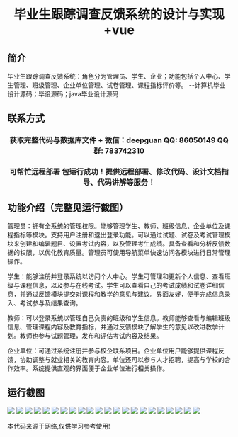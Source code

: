 <p><h1 align="center">毕业生跟踪调查反馈系统的设计与实现+vue</h1></p>

## 简介
毕业生跟踪调查反馈系统：角色分为管理员、学生、企业；功能包括个人中心、学生管理、班级管理、企业单位管理、试卷管理、课程指标评价等。    --计算机毕业设计源码；毕设源码；java毕业设计源码


## 联系方式
<p><h3 align="center">获取完整代码与数据库文件 + 微信：deepguan QQ: 86050149 QQ群: 783742310</h3></p>
<p><h3 align="center">可帮忙远程部署 包运行成功！提供远程部署、修改代码、设计文档指导、代码讲解等服务！</h3></p>

## 功能介绍（完整见运行截图）
管理员：拥有全系统的管理权限。能够管理学生、教师、班级信息、企业单位及课程指标等模块。支持用户注册和退出登录功能。可以通过试题、试卷及考试管理模块来创建和编辑题目、设置考试内容，以及管理考生成绩。具备查看和分析反馈数据的权限，以优化教育质量。管理员可使用导航菜单快速访问各模块进行日常管理操作。

学生：能够注册并登录系统以访问个人中心。学生可管理和更新个人信息、查看班级与课程信息，以及参与在线考试。学生可以查看自己的考试成绩和试卷详细信息，并通过反馈模块提交对课程和教学的意见与建议。界面友好，便于完成信息录入、考试参与及结果查询。

教师：可以登录系统以管理自己负责的班级和学生信息。教师能够查看与编辑班级信息、管理课程内容及教育指标，并通过反馈模块了解学生的意见以改进教学计划。教师也参与试题管理，发布和评估考试内容及结果。

企业单位：可通过系统注册并参与校企联系项目。企业单位用户能够提供课程反馈，协助调整与就业相关的教育内容。单位还可以参与人才招聘，提高与学校的合作效率。系统提供直观的界面便于企业单位进行相关操作。


## 运行截图
![](https://bs-1329754181.cos.ap-shanghai.myqcloud.com/ssm/GraduateTrackingFeedbackSystem/img/001.jpg)
![](https://bs-1329754181.cos.ap-shanghai.myqcloud.com/ssm/GraduateTrackingFeedbackSystem/img/002.jpg)
![](https://bs-1329754181.cos.ap-shanghai.myqcloud.com/ssm/GraduateTrackingFeedbackSystem/img/003.jpg)
![](https://bs-1329754181.cos.ap-shanghai.myqcloud.com/ssm/GraduateTrackingFeedbackSystem/img/004.jpg)
![](https://bs-1329754181.cos.ap-shanghai.myqcloud.com/ssm/GraduateTrackingFeedbackSystem/img/005.jpg)
![](https://bs-1329754181.cos.ap-shanghai.myqcloud.com/ssm/GraduateTrackingFeedbackSystem/img/006.jpg)
![](https://bs-1329754181.cos.ap-shanghai.myqcloud.com/ssm/GraduateTrackingFeedbackSystem/img/007.jpg)
![](https://bs-1329754181.cos.ap-shanghai.myqcloud.com/ssm/GraduateTrackingFeedbackSystem/img/008.jpg)
![](https://bs-1329754181.cos.ap-shanghai.myqcloud.com/ssm/GraduateTrackingFeedbackSystem/img/009.jpg)
![](https://bs-1329754181.cos.ap-shanghai.myqcloud.com/ssm/GraduateTrackingFeedbackSystem/img/010.jpg)
![](https://bs-1329754181.cos.ap-shanghai.myqcloud.com/ssm/GraduateTrackingFeedbackSystem/img/011.jpg)
![](https://bs-1329754181.cos.ap-shanghai.myqcloud.com/ssm/GraduateTrackingFeedbackSystem/img/012.jpg)
![](https://bs-1329754181.cos.ap-shanghai.myqcloud.com/ssm/GraduateTrackingFeedbackSystem/img/013.jpg)
![](https://bs-1329754181.cos.ap-shanghai.myqcloud.com/ssm/GraduateTrackingFeedbackSystem/img/014.jpg)
![](https://bs-1329754181.cos.ap-shanghai.myqcloud.com/ssm/GraduateTrackingFeedbackSystem/img/015.jpg)
![](https://bs-1329754181.cos.ap-shanghai.myqcloud.com/ssm/GraduateTrackingFeedbackSystem/img/016.jpg)
![](https://bs-1329754181.cos.ap-shanghai.myqcloud.com/ssm/GraduateTrackingFeedbackSystem/img/017.jpg)
![](https://bs-1329754181.cos.ap-shanghai.myqcloud.com/ssm/GraduateTrackingFeedbackSystem/img/018.jpg)
![](https://bs-1329754181.cos.ap-shanghai.myqcloud.com/ssm/GraduateTrackingFeedbackSystem/img/019.jpg)
![](https://bs-1329754181.cos.ap-shanghai.myqcloud.com/ssm/GraduateTrackingFeedbackSystem/img/020.jpg)
![](https://bs-1329754181.cos.ap-shanghai.myqcloud.com/ssm/GraduateTrackingFeedbackSystem/img/021.jpg)
![](https://bs-1329754181.cos.ap-shanghai.myqcloud.com/ssm/GraduateTrackingFeedbackSystem/img/022.jpg)

<p>本代码来源于网络,仅供学习参考使用!</p>
